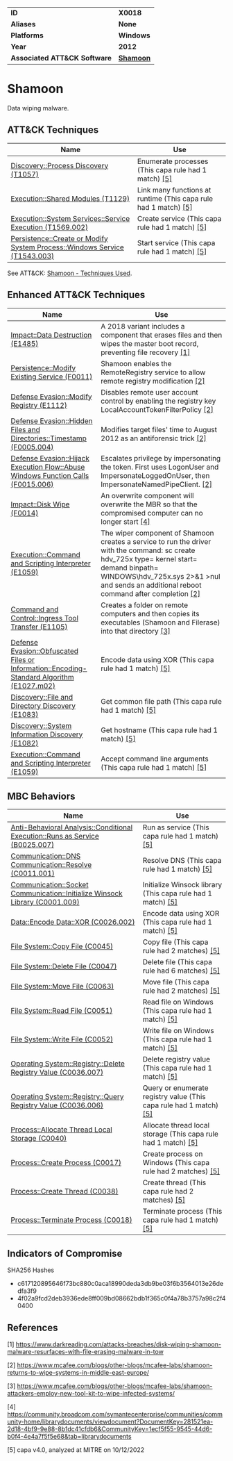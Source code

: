 <table>
<tr>
<td><b>ID</b></td>
<td><b>X0018</b></td>
</tr>
<tr>
<td><b>Aliases</b></td>
<td><b>None</b></td>
</tr>
<tr>
<td><b>Platforms</b></td>
<td><b>Windows</b></td>
</tr>
<tr>
<td><b>Year</b></td>
<td><b>2012</b></td>
</tr>
<tr>
<td><b>Associated ATT&CK Software</b></td>
<td><b><a href="https://attack.mitre.org/software/S0140/">Shamoon</a></b></td>
</tr>
</table>


# Shamoon

Data wiping malware.


## ATT&CK Techniques

|Name|Use|
|---|---|
|[Discovery::Process Discovery (T1057)](https://attack.mitre.org/techniques/T1057)|Enumerate processes (This capa rule had 1 match) [[5]](#5) |
|[Execution::Shared Modules (T1129)](https://attack.mitre.org/techniques/T1129)|Link many functions at runtime (This capa rule had 1 match) [[5]](#5) |
|[Execution::System Services::Service Execution (T1569.002)](https://attack.mitre.org/techniques/T1569/002)|Create service (This capa rule had 1 match) [[5]](#5) |
|[Persistence::Create or Modify System Process::Windows Service (T1543.003)](https://attack.mitre.org/techniques/T1543/003)|Start service (This capa rule had 1 match) [[5]](#5) |

See ATT&CK: [Shamoon - Techniques Used](https://attack.mitre.org/software/S0140/).

## Enhanced ATT&CK Techniques

|Name|Use|
|---|---|
|[Impact::Data Destruction (E1485)](../impact/data-destruction.md)|A 2018 variant includes a component that erases files and then wipes the master boot record, preventing file recovery [[1]](#1) |
|[Persistence::Modify Existing Service (F0011)](../persistence/modify-existing-service.md)|Shamoon enables the RemoteRegistry service to allow remote registry modification [[2]](#2) |
|[Defense Evasion::Modify Registry (E1112)](../defense-evasion/modify-registry.md)|Disables remote user account control by enabling the registry key LocalAccountTokenFilterPolicy  [[2]](#2) |
|[Defense Evasion::Hidden Files and Directories::Timestamp (F0005.004)](../defense-evasion/hidden-files-and-directories.md)|Modifies target files' time to August 2012 as an antiforensic trick  [[2]](#2) |
|[Defense Evasion::Hijack Execution Flow::Abuse Windows Function Calls (F0015.006)](../defense-evasion/hijack-execution-flow.md)|Escalates privilege by impersonating the token. First uses LogonUser and ImpersonateLoggedOnUser, then ImpersonateNamedPipeClient. [[2]](#2) |
|[Impact::Disk Wipe (F0014)](../impact/disk-wipe.md)|An overwrite component will overwrite the MBR so that the compromised computer can no longer start  [[4]](#4) |
|[Execution::Command and Scripting Interpreter (E1059)](../execution/command-and-scripting-interpreter.md)|The wiper component of Shamoon creates a service to run the driver with the command: sc create hdv_725x type= kernel start= demand binpath= WINDOWS\hdv_725x.sys 2>&1 >nul and sends an additional reboot command after completion [[2]](#2) |
|[Command and Control::Ingress Tool Transfer (E1105)](../command-and-control/ingress-tool-transfer.md)|Creates a folder on remote computers and then copies its executables (Shamoon and Filerase) into that directory  [[3]](#3) |
|[Defense Evasion::Obfuscated Files or Information::Encoding-Standard Algorithm (E1027.m02)](../defense-evasion/obfuscated-files-or-information.md)|Encode data using XOR (This capa rule had 1 match) [[5]](#5) |
|[Discovery::File and Directory Discovery (E1083)](../discovery/file-and-directory-discovery.md)|Get common file path (This capa rule had 1 match) [[5]](#5) |
|[Discovery::System Information Discovery (E1082)](../discovery/system-information-discovery.md)|Get hostname (This capa rule had 1 match) [[5]](#5) |
|[Execution::Command and Scripting Interpreter (E1059)](../execution/command-and-scripting-interpreter.md)|Accept command line arguments (This capa rule had 1 match) [[5]](#5) |

## MBC Behaviors

|Name|Use|
|---|---|
|[Anti-Behavioral Analysis::Conditional Execution::Runs as Service (B0025.007)](../execution/conditional-execution.md)|Run as service (This capa rule had 1 match) [[5]](#5) |
|[Communication::DNS Communication::Resolve (C0011.001)](../micro-behaviors/communication/dns-communication.md)|Resolve DNS (This capa rule had 1 match) [[5]](#5) |
|[Communication::Socket Communication::Initialize Winsock Library (C0001.009)](../micro-behaviors/communication/socket-communication.md)|Initialize Winsock library (This capa rule had 1 match) [[5]](#5) |
|[Data::Encode Data::XOR (C0026.002)](../micro-behaviors/data/encode-data.md)|Encode data using XOR (This capa rule had 1 match) [[5]](#5) |
|[File System::Copy File (C0045)](../micro-behaviors/file-system/copy-file.md)|Copy file (This capa rule had 2 matches) [[5]](#5) |
|[File System::Delete File (C0047)](../micro-behaviors/file-system/delete-file.md)|Delete file (This capa rule had 6 matches) [[5]](#5) |
|[File System::Move File (C0063)](../micro-behaviors/file-system/move-file.md)|Move file (This capa rule had 2 matches) [[5]](#5) |
|[File System::Read File (C0051)](../micro-behaviors/file-system/read-file.md)|Read file on Windows (This capa rule had 1 match) [[5]](#5) |
|[File System::Write File (C0052)](../micro-behaviors/file-system/write-file.md)|Write file on Windows (This capa rule had 1 match) [[5]](#5) |
|[Operating System::Registry::Delete Registry Value (C0036.007)](../micro-behaviors/operating-system/registry.md)|Delete registry value (This capa rule had 1 match) [[5]](#5) |
|[Operating System::Registry::Query Registry Value (C0036.006)](../micro-behaviors/operating-system/registry.md)|Query or enumerate registry value (This capa rule had 1 match) [[5]](#5) |
|[Process::Allocate Thread Local Storage (C0040)](../micro-behaviors/process/allocate-thread-local-storage.md)|Allocate thread local storage (This capa rule had 1 match) [[5]](#5) |
|[Process::Create Process (C0017)](../micro-behaviors/process/create-process.md)|Create process on Windows (This capa rule had 2 matches) [[5]](#5) |
|[Process::Create Thread (C0038)](../micro-behaviors/process/create-thread.md)|Create thread (This capa rule had 2 matches) [[5]](#5) |
|[Process::Terminate Process (C0018)](../micro-behaviors/process/terminate-process.md)|Terminate process (This capa rule had 1 match) [[5]](#5) |

## Indicators of Compromise

SHA256 Hashes
- c617120895646f73bc880c0aca18990deda3db9be03f6b3564013e26dedfa3f9
- 4f02a9fcd2deb3936ede8ff009bd08662bdb1f365c0f4a78b3757a98c2f40400

## References

<a name="1">[1]</a> https://www.darkreading.com/attacks-breaches/disk-wiping-shamoon-malware-resurfaces-with-file-erasing-malware-in-tow

<a name="2">[2]</a> https://www.mcafee.com/blogs/other-blogs/mcafee-labs/shamoon-returns-to-wipe-systems-in-middle-east-europe/

<a name="3">[3]</a> https://www.mcafee.com/blogs/other-blogs/mcafee-labs/shamoon-attackers-employ-new-tool-kit-to-wipe-infected-systems/

<a name="4">[4]</a> https://community.broadcom.com/symantecenterprise/communities/community-home/librarydocuments/viewdocument?DocumentKey=281521ea-2d18-4bf9-9e88-8b1dc41cfdb6&CommunityKey=1ecf5f55-9545-44d6-b0f4-4e4a7f5f5e68&tab=librarydocuments

<a name="5">[5]</a> capa v4.0, analyzed at MITRE on 10/12/2022

